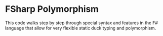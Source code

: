 # FSharp Polymorphism 
This code walks step by step through special syntax and features in the F# language that allow for very flexible static duck typing and polymorphism.
